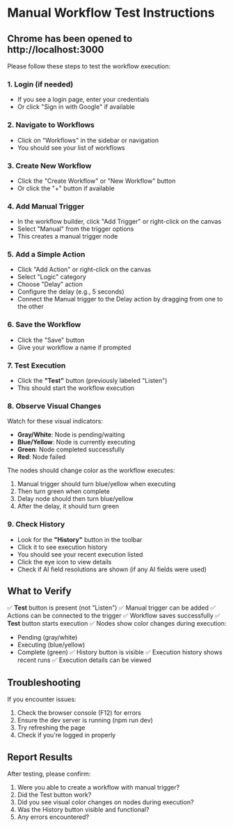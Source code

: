 # Manual Workflow Test Instructions

## Chrome has been opened to http://localhost:3000

Please follow these steps to test the workflow execution:

### 1. Login (if needed)
- If you see a login page, enter your credentials
- Or click "Sign in with Google" if available

### 2. Navigate to Workflows
- Click on "Workflows" in the sidebar or navigation
- You should see your list of workflows

### 3. Create New Workflow
- Click the "Create Workflow" or "New Workflow" button
- Or click the "+" button if available

### 4. Add Manual Trigger
- In the workflow builder, click "Add Trigger" or right-click on the canvas
- Select "Manual" from the trigger options
- This creates a manual trigger node

### 5. Add a Simple Action
- Click "Add Action" or right-click on the canvas
- Select "Logic" category
- Choose "Delay" action
- Configure the delay (e.g., 5 seconds)
- Connect the Manual trigger to the Delay action by dragging from one to the other

### 6. Save the Workflow
- Click the "Save" button
- Give your workflow a name if prompted

### 7. Test Execution
- Click the **"Test"** button (previously labeled "Listen")
- This should start the workflow execution

### 8. Observe Visual Changes
Watch for these visual indicators:
- **Gray/White**: Node is pending/waiting
- **Blue/Yellow**: Node is currently executing
- **Green**: Node completed successfully
- **Red**: Node failed

The nodes should change color as the workflow executes:
1. Manual trigger should turn blue/yellow when executing
2. Then turn green when complete
3. Delay node should then turn blue/yellow
4. After the delay, it should turn green

### 9. Check History
- Look for the **"History"** button in the toolbar
- Click it to see execution history
- You should see your recent execution listed
- Click the eye icon to view details
- Check if AI field resolutions are shown (if any AI fields were used)

## What to Verify

✅ **Test** button is present (not "Listen")
✅ Manual trigger can be added
✅ Actions can be connected to the trigger
✅ Workflow saves successfully
✅ **Test** button starts execution
✅ Nodes show color changes during execution:
   - Pending (gray/white)
   - Executing (blue/yellow)
   - Complete (green)
✅ History button is visible
✅ Execution history shows recent runs
✅ Execution details can be viewed

## Troubleshooting

If you encounter issues:
1. Check the browser console (F12) for errors
2. Ensure the dev server is running (npm run dev)
3. Try refreshing the page
4. Check if you're logged in properly

## Report Results

After testing, please confirm:
1. Were you able to create a workflow with manual trigger?
2. Did the Test button work?
3. Did you see visual color changes on nodes during execution?
4. Was the History button visible and functional?
5. Any errors encountered?